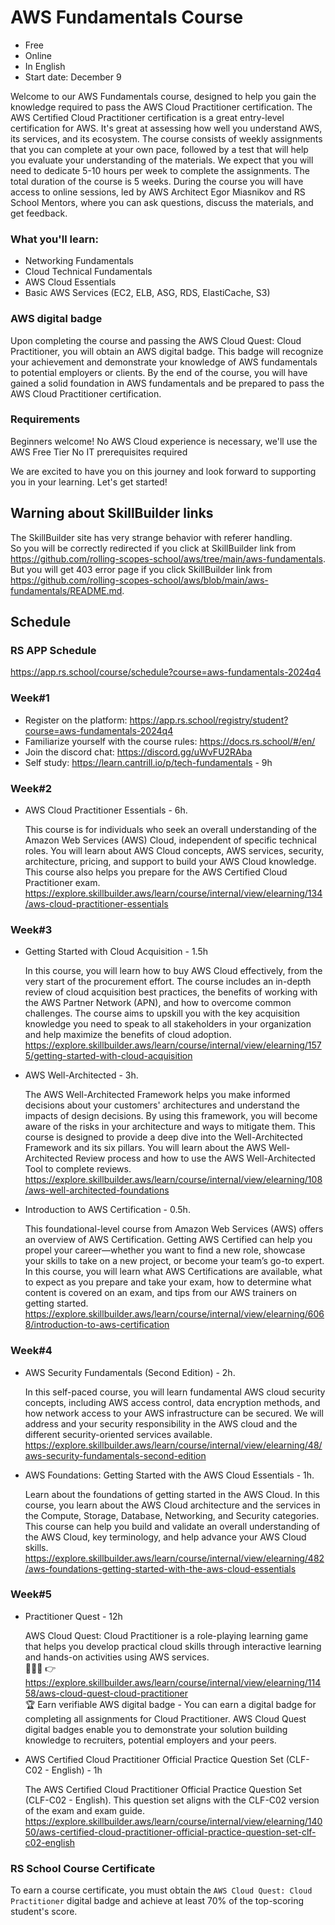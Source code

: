 # AWS Fundamentals Course 
- Free
- Online
- In English
- Start date: December 9


Welcome to our AWS Fundamentals course, designed to help you gain the knowledge required to pass the AWS Cloud Practitioner certification. 
The AWS Certified Cloud Practitioner certification is a great entry-level certification for AWS. It's great at assessing how well you understand AWS, its services, and its ecosystem.
The course consists of weekly assignments that you can complete at your own pace, followed by a test that will help you evaluate your understanding of the materials. We expect that you will need to dedicate 5-10 hours per week to complete the assignments. The total duration of the course is 5 weeks.
During the course you will have access to online sessions, led by AWS Architect Egor Miasnikov and RS School Mentors, where you can ask questions, discuss the materials, and get feedback. 

### What you'll learn:
- Networking Fundamentals
- Cloud Technical Fundamentals
- AWS Cloud Essentials
- Basic AWS Services (EC2, ELB, ASG, RDS, ElastiCache, S3)

### AWS digital badge
Upon completing the course and passing the AWS Cloud Quest: Cloud Practitioner, you will obtain an AWS digital badge. This badge will recognize your achievement and demonstrate your knowledge of AWS fundamentals to potential employers or clients.
By the end of the course, you will have gained a solid foundation in AWS fundamentals and be prepared to pass the AWS Cloud Practitioner certification.

### Requirements
Beginners welcome! No AWS Cloud experience is necessary, we'll use the AWS Free Tier
No IT prerequisites required

We are excited to have you on this journey and look forward to supporting you in your learning. Let's get started!

## Warning about SkillBuilder links
The SkillBuilder site has very strange behavior with referer handling.  
So you will be correctly redirected if you click at SkillBuilder link from https://github.com/rolling-scopes-school/aws/tree/main/aws-fundamentals.  
But you will get 403 error page if you click SkillBuilder link from https://github.com/rolling-scopes-school/aws/blob/main/aws-fundamentals/README.md.  

## Schedule

### RS APP Schedule
https://app.rs.school/course/schedule?course=aws-fundamentals-2024q4

### Week#1
- Register on the platform: https://app.rs.school/registry/student?course=aws-fundamentals-2024q4
- Familiarize yourself with the course rules: https://docs.rs.school/#/en/ 
- Join the discord chat: https://discord.gg/uWvFU2RAba  
- Self study: https://learn.cantrill.io/p/tech-fundamentals - 9h  

### Week#2
- AWS Cloud Practitioner Essentials - 6h. 

  This course is for individuals who seek an overall understanding of the Amazon Web Services (AWS) Cloud, independent of specific technical roles. You will learn about AWS Cloud concepts, AWS services, security, architecture, pricing, and support to build your AWS Cloud knowledge. This course also helps you prepare for the AWS Certified Cloud Practitioner exam. 
  https://explore.skillbuilder.aws/learn/course/internal/view/elearning/134/aws-cloud-practitioner-essentials

### Week#3
- Getting Started with Cloud Acquisition - 1.5h  

  In this course, you will learn how to buy AWS Cloud effectively, from the very start of the procurement effort. The course includes an in-depth review of cloud acquisition best practices, the benefits of working with the AWS Partner Network (APN), and how to overcome common challenges. The course aims to upskill you with the key acquisition knowledge you need to speak to all stakeholders in your organization and help maximize the benefits of cloud adoption.  
  https://explore.skillbuilder.aws/learn/course/internal/view/elearning/1575/getting-started-with-cloud-acquisition

- AWS Well-Architected - 3h. 

  The AWS Well-Architected Framework helps you make informed decisions about your customers' architectures and understand the impacts of design decisions. By using this framework, you will become aware of the risks in your architecture and ways to mitigate them. This course is designed to provide a deep dive into the Well-Architected Framework and its six pillars. You will learn about the AWS Well-Architected Review process and how to use the AWS Well-Architected Tool to complete reviews.  
  https://explore.skillbuilder.aws/learn/course/internal/view/elearning/108/aws-well-architected-foundations

- Introduction to AWS Certification - 0.5h. 

  This foundational-level course from Amazon Web Services (AWS) offers an overview of AWS Certification. Getting AWS Certified can help you propel your career—whether you want to find a new role, showcase your skills to take on a new project, or become your team’s go-to expert. In this course, you will learn what AWS Certifications are available, what to expect as you prepare and take your exam, how to determine what content is covered on an exam, and tips from our AWS trainers on getting started.  
  https://explore.skillbuilder.aws/learn/course/internal/view/elearning/6068/introduction-to-aws-certification

### Week#4
- AWS Security Fundamentals (Second Edition) - 2h. 

  In this self-paced course, you will learn fundamental AWS cloud security concepts, including AWS access control, data encryption methods, and how network access to your AWS infrastructure can be secured. We will address and your security responsibility in the AWS cloud and the different security-oriented services available.  
  https://explore.skillbuilder.aws/learn/course/internal/view/elearning/48/aws-security-fundamentals-second-edition

- AWS Foundations: Getting Started with the AWS Cloud Essentials - 1h. 

  Learn about the foundations of getting started in the AWS Cloud. In this course, you learn about the AWS Cloud architecture and the services in the Compute, Storage, Database, Networking, and Security categories. This course can help you build and validate an overall understanding of the AWS Cloud, key terminology, and help advance your AWS Cloud skills.  
  https://explore.skillbuilder.aws/learn/course/internal/view/elearning/482/aws-foundations-getting-started-with-the-aws-cloud-essentials

### Week#5
- Practitioner Quest - 12h

  AWS Cloud Quest: Cloud Practitioner is a role-playing learning game that helps you develop practical cloud skills through interactive learning and hands-on activities using AWS services.  
  🧑🏻‍💻 👉 https://explore.skillbuilder.aws/learn/course/internal/view/elearning/11458/aws-cloud-quest-cloud-practitioner  
  🏆 Earn verifiable AWS digital badge - You can earn a digital badge for completing all assignments for Cloud Practitioner. AWS Cloud Quest digital badges enable you to demonstrate your solution building knowledge to recruiters, potential employers and your peers.

- AWS Certified Cloud Practitioner Official Practice Question Set (CLF-C02 - English) - 1h

  The AWS Certified Cloud Practitioner Official Practice Question Set (CLF-C02 - English). This question set aligns with the CLF-C02 version of the exam and exam guide.  
  https://explore.skillbuilder.aws/learn/course/internal/view/elearning/14050/aws-certified-cloud-practitioner-official-practice-question-set-clf-c02-english

### RS School Course Certificate
To earn a course certificate, you must obtain the `AWS Cloud Quest: Cloud Practitioner` digital badge and achieve at least 70% of the top-scoring student's score.






